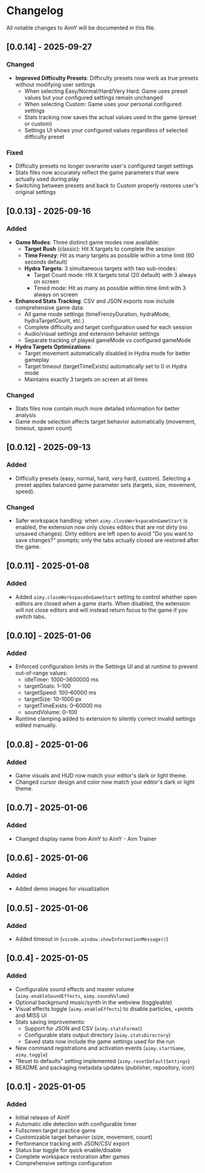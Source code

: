 # Changelog

All notable changes to AimY will be documented in this file.

## [0.0.14] - 2025-09-27

### Changed

-   **Improved Difficulty Presets**: Difficulty presets now work as true presets without modifying user settings
    -   When selecting Easy/Normal/Hard/Very Hard: Game uses preset values but your configured settings remain unchanged
    -   When selecting Custom: Game uses your personal configured settings
    -   Stats tracking now saves the actual values used in the game (preset or custom)
    -   Settings UI shows your configured values regardless of selected difficulty preset

### Fixed

-   Difficulty presets no longer overwrite user's configured target settings
-   Stats files now accurately reflect the game parameters that were actually used during play
-   Switching between presets and back to Custom properly restores user's original settings

## [0.0.13] - 2025-09-16

### Added

-   **Game Modes**: Three distinct game modes now available:
    -   **Target Rush** (classic): Hit X targets to complete the session
    -   **Time Frenzy**: Hit as many targets as possible within a time limit (60 seconds default)
    -   **Hydra Targets**: 3 simultaneous targets with two sub-modes:
        -   Target Count mode: Hit X targets total (20 default) with 3 always on screen
        -   Timed mode: Hit as many as possible within time limit with 3 always on screen
-   **Enhanced Stats Tracking**: CSV and JSON exports now include comprehensive game data:
    -   All game mode settings (timeFrenzyDuration, hydraMode, hydraTargetCount, etc.)
    -   Complete difficulty and target configuration used for each session
    -   Audio/visual settings and extension behavior settings
    -   Separate tracking of played gameMode vs configured gameMode
-   **Hydra Targets Optimizations**:
    -   Target movement automatically disabled in Hydra mode for better gameplay
    -   Target timeout (targetTimeExists) automatically set to 0 in Hydra mode
    -   Maintains exactly 3 targets on screen at all times

### Changed

-   Stats files now contain much more detailed information for better analysis
-   Game mode selection affects target behavior automatically (movement, timeout, spawn count)

## [0.0.12] - 2025-09-13

### Added

-   Difficulty presets (easy, normal, hard, very hard, custom). Selecting a preset applies balanced game parameter sets (targets, size, movement, speed).

### Changed

-   Safer workspace handling: when `aimy.closeWorkspaceOnGameStart` is enabled, the extension now only closes editors that are not dirty (no unsaved changes). Dirty editors are left open to avoid "Do you want to save changes?" prompts; only the tabs actually closed are restored after the game.

## [0.0.11] - 2025-01-08

### Added

-   Added `aimy.closeWorkspaceOnGameStart` setting to control whether open editors are closed when a game starts. When disabled, the extension will not close editors and will instead return focus to the game if you switch tabs.

## [0.0.10] - 2025-01-06

### Added

-   Enforced configuration limits in the Settings UI and at runtime to prevent out-of-range values:
    -   idleTimer: 1000–3600000 ms
    -   targetGoals: 1–100
    -   targetSpeed: 100–60000 ms
    -   targetSize: 10–1000 px
    -   targetTimeExists: 0–60000 ms
    -   soundVolume: 0–100
-   Runtime clamping added to extension to silently correct invalid settings edited manually.

## [0.0.8] - 2025-01-06

### Added

-   Game visuals and HUD now match your editor's dark or light theme.
-   Changed cursor design and color now match your editor's dark or light theme.

## [0.0.7] - 2025-01-06

### Added

-   Changed display name from AimY to AimY - Aim Trainer

## [0.0.6] - 2025-01-06

### Added

-   Added demo images for visualization

## [0.0.5] - 2025-01-06

### Added

-   Added timeout in (`vscode.window.showInformationMessage()`)

## [0.0.4] - 2025-01-05

### Added

-   Configurable sound effects and master volume (`aimy.enableSoundEffects`, `aimy.soundVolume`)
-   Optional background music/synth in the webview (toggleable)
-   Visual effects toggle (`aimy.enableEffects`) to disable particles, +points and MISS UI
-   Stats saving improvements:
    -   Support for JSON and CSV (`aimy.statsFormat`)
    -   Configurable stats output directory (`aimy.statsDirectory`)
    -   Saved stats now include the game settings used for the run
-   New command registrations and activation events (`aimy.startGame`, `aimy.toggle`)
-   "Reset to defaults" setting implemented (`aimy.resetDefaultSettings`)
-   README and packaging metadata updates (publisher, repository, icon)

## [0.0.1] - 2025-01-05

### Added

-   Initial release of AimY
-   Automatic idle detection with configurable timer
-   Fullscreen target practice game
-   Customizable target behavior (size, movement, count)
-   Performance tracking with JSON/CSV export
-   Status bar toggle for quick enable/disable
-   Complete workspace restoration after games
-   Comprehensive settings configuration
